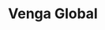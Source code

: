 ---
title: Venga Global
link: https://www.vengaglobal.com/
description: This site was build using Nuxt.js a framework for Vue.js
image: ./venga.png
---
